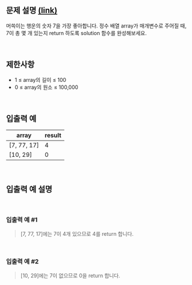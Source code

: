 ## 문제 설명 [(link)](https://school.programmers.co.kr/learn/courses/30/lessons/120912?language=javascript)

머쓱이는 행운의 숫자 7을 가장 좋아합니다. 정수 배열 array가 매개변수로 주어질 때, 7이 총 몇 개 있는지 return 하도록 solution 함수를 완성해보세요.

<br>

## 제한사항

- 1 ≤ array의 길이 ≤ 100
- 0 ≤ array의 원소 ≤ 100,000

<br>

## 입출력 예

| array       | result |
| ----------- | ------ |
| [7, 77, 17] | 4      |
| [10, 29]    | 0      |

<br>

## 입출력 예 설명

<br>

### 입출력 예 #1

> [7, 77, 17]에는 7이 4개 있으므로 4를 return 합니다.

<br>

### 입출력 예 #2

> [10, 29]에는 7이 없으므로 0을 return 합니다.
